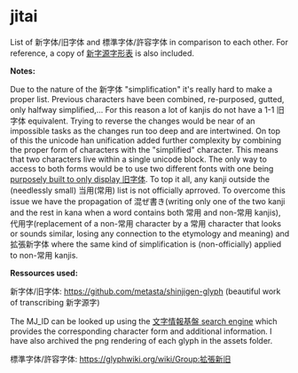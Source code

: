 # jitai
List of 新字体/旧字体 and 標準字体/許容字体 in comparison to each other. For reference, a copy of [新字源字形表](https://github.com/metasta/shinjigen-glyph) is also included.

**Notes:**

Due to the nature of the 新字体 "simplification" it's really hard to make a proper list. Previous characters have been combined, re-purposed, gutted, only halfway simplified,... For this reason a lot of kanjis do not have a 1-1 旧字体 equivalent. Trying to reverse the changes would be near of an impossible tasks as the changes run too deep and are intertwined. On top of this the unicode han unification added further complexity by combining the proper form of characters with the "simplified" character. This means that two characters live within a single unicode block. The only way to access to both forms would be to use two different fonts with one being [purposely built to only display 旧字体](https://metasta.github.io/asebi/). To top it all, any kanji outside the (needlessly small) 当用(常用) list is not officially aprroved. To overcome this issue we have the propagation of 混ぜ書き(writing only one of the two kanji and the rest in kana when a word contains both 常用 and non-常用 kanjis), 代用字(replacement of a non-常用 character by a 常用 character that looks or sounds similar, losing any connection to the etymology and meaning) and 拡張新字体 where the same kind of simplification is (non-officially) applied to non-常用 kanjis.


**Ressources used:**

新字体/旧字体: https://github.com/metasta/shinjigen-glyph (beautiful work of transcribing 新字源字)

The MJ_ID can be looked up using the [文字情報基盤 search engine](https://moji.or.jp/mojikibansearch/basic) which provides the corresponding character form and additional information. I have also archived the png rendering of each glyph in the assets folder.

標準字体/許容字体: https://glyphwiki.org/wiki/Group:拡張新旧
